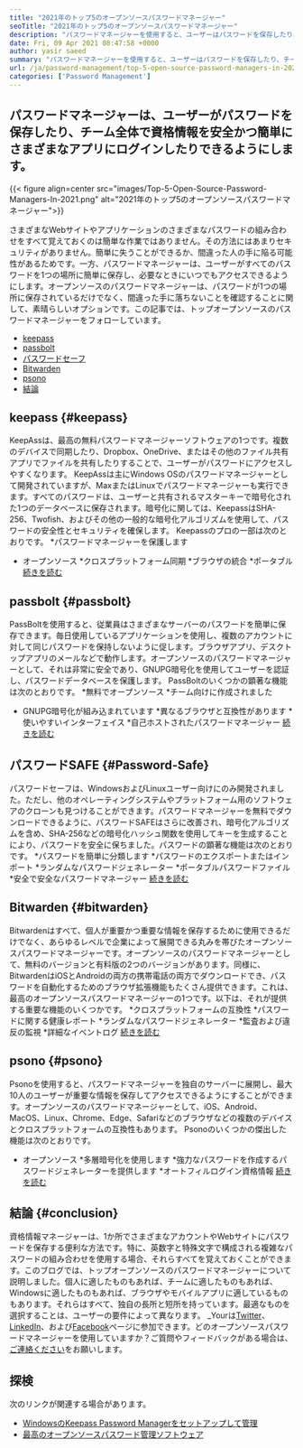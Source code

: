 ```yaml
---
title: "2021年のトップ5のオープンソースパスワードマネージャー" 
seoTitle: "2021年のトップ5のオープンソースパスワードマネージャー" 
description: "パスワードマネージャーを使用すると、ユーザーはパスワードを保存したり、チーム全体の資格情報を安全かつ簡単にログインして、1つのマスターパスワードを使用してさまざまなアプリに簡単にログインできます。" 
date: Fri, 09 Apr 2021 08:47:58 +0000
author: yasir saeed
summary: "パスワードマネージャーを使用すると、ユーザーはパスワードを保存したり、チーム全体の資格情報を安全かつ簡単にログインして、1つのマスターパスワードを使用してさまざまなアプリに簡単にログインできます。" 
url: /ja/password-management/top-5-open-source-password-managers-in-2021/
categories: ['Password Management']
---
```


## パスワードマネージャーは、ユーザーがパスワードを保存したり、チーム全体で資格情報を安全かつ簡単にさまざまなアプリにログインしたりできるようにします。

{{< figure align=center src="images/Top-5-Open-Source-Password-Managers-In-2021.png" alt="2021年のトップ5のオープンソースパスワードマネージャー">}}

さまざまなWebサイトやアプリケーションのさまざまなパスワードの組み合わせをすべて覚えておくのは簡単な作業ではありません。その方法にはあまりセキュリティがありません。簡単に失うことができるか、間違った人の手に陥る可能性があるためです。一方、パスワードマネージャーは、ユーザーがすべてのパスワードを1つの場所に簡単に保存し、必要なときにいつでもアクセスできるようにします。オープンソースのパスワードマネージャーは、パスワードが1つの場所に保存されているだけでなく、間違った手に落ちないことを確認することに関して、素晴らしいオプションです。この記事では、トップオープンソースのパスワードマネージャーをフォローしています。
  * [keepass][1]
  * [passbolt][2]
  * [パスワードセーフ][3]
  * [Bitwarden][4]
  * [psono][5]
  * [結論][6]

## keepass   {#keepass}
KeepAssは、最高の無料パスワードマネージャーソフトウェアの1つです。複数のデバイスで同期したり、Dropbox、OneDrive、またはその他のファイル共有アプリでファイルを共有したりすることで、ユーザーがパスワードにアクセスしやすくなります。 KeepAssは主にWindows OSのパスワードマネージャーとして開発されていますが、MaxまたはLinuxでパスワードマネージャーも実行できます。すべてのパスワードは、ユーザーと共有されるマスターキーで暗号化された1つのデータベースに保存されます。暗号化に関しては、KeepassはSHA-256、Twofish、およびその他の一般的な暗号化アルゴリズムを使用して、パスワードの安全性とセキュリティを確保します。 Keepassのプロの一部は次のとおりです。
  *パスワードマネージャーを保護します
  * オープンソース
  *クロスプラットフォーム同期
  *ブラウザの統合
  *ポータブル
[続きを読む][7]

## passbolt   {#passbolt}
PassBoltを使用すると、従業員はさまざまなサーバーのパスワードを簡単に保存できます。毎日使用しているアプリケーションを使用し、複数のアカウントに対して同じパスワードを保持しないように促します。ブラウザアプリ、デスクトップアプリのメールなどで動作します。オープンソースのパスワードマネージャーとして、それは非常に安全であり、GNUPG暗号化を使用してユーザーを認証し、パスワードデータベースを保護します。 PassBoltのいくつかの顕著な機能は次のとおりです。
  *無料でオープンソース
  *チーム向けに作成されました
  * GNUPG暗号化が組み込まれています
  *異なるブラウザと互換性があります
  *使いやすいインターフェイス
  *自己ホストされたパスワードマネージャー
[続きを読む][8]

## パスワードSAFE   {#Password-Safe}
パスワードセーフは、WindowsおよびLinuxユーザー向けにのみ開発されました。ただし、他のオペレーティングシステムやプラットフォーム用のソフトウェアのクローンも見つけることができます。パスワードマネージャーを無料でダウンロードできるように、パスワードSAFEはさらに改善され、暗号化アルゴリズムを含め、SHA-256などの暗号化ハッシュ関数を使用してキーを生成することにより、パスワードを安全に保ちました。パスワードの顕著な機能は次のとおりです。
  *パスワードを簡単に分類します
  *パスワードのエクスポートまたはインポート
  *ランダムなパスワードジェネレーター
  *ポータブルパスワードファイル
  *安全で安全なパスワードマネージャー
[続きを読む][9]

## Bitwarden   {#bitwarden}
Bitwardenはすべて、個人が重要かつ重要な情報を保存するために使用できるだけでなく、あらゆるレベルで企業によって展開できる丸みを帯びたオープンソースパスワードマネージャーです。オープンソースのパスワードマネージャーとして、無料のバージョンと有料版の2つのバージョンがあります。同様に、BitwardenはiOSとAndroidの両方の携帯電話の両方でダウンロードでき、パスワードを自動化するためのブラウザ拡張機能もたくさん提供できます。これは、最高のオープンソースパスワードマネージャーの1つです。以下は、それが提供する重要な機能のいくつかです。
  *クロスプラットフォームの互換性
  *パスワードに関する健康レポート
  *ランダムなパスワードジェネレーター
  *監査および違反の監視
  *詳細なイベントログ
[続きを読む][10]

## psono   {#psono}
Psonoを使用すると、パスワードマネージャーを独自のサーバーに展開し、最大10人のユーザーが重要な情報を保存してアクセスできるようにすることができます。オープンソースのパスワードマネージャーとして、iOS、Android、MacOS、Linux、Chrome、Edge、Safariなどのブラウザなどの複数のデバイスとクロスプラットフォームの互換性もあります。 Psonoのいくつかの傑出した機能は次のとおりです。
  * オープンソース
  *多層暗号化を使用します
  *強力なパスワードを作成するパスワードジェネレーターを提供します
  *オートフィルログイン資格情報
[続きを読む][11]

## 結論 {#conclusion}
資格情報マネージャーは、1か所でさまざまなアカウントやWebサイトにパスワードを保存する便利な方法です。特に、英数字と特殊文字で構成される複雑なパスワードの組み合わせを使用する場合、それらすべてを覚えておくことができます。このブログでは、トップオープンソースのパスワードマネージャーについて説明しました。個人に適したものもあれば、チームに適したものもあれば、Windowsに適したものもあれば、ブラウザやモバイルアプリに適しているものもあります。それらはすべて、独自の長所と短所を持っています。最適なものを選択することは、ユーザーの要件によって異なります。
_Yourは[Twitter][12]、[LinkedIn][13]、および[Facebook][14]ページに参​​加できます。どのオープンソースパスワードマネージャーを使用していますか？ご質問やフィードバックがある場合は、[ご連絡ください][15]をお願いします。

## 探検
次のリンクが関連する場合があります。
  * [WindowsのKeepass Password Managerをセットアップして管理][16]
  * [最高のオープンソースパスワード管理ソフトウェア][17]

  
[1]: #keepass
[2]: #passbolt
[3]: #password-safe
[4]: #bitwarden
[5]: #psono
[6]: #conclusion
[7]: https://products.containerize.com/password-management/keepass
[8]: https://products.containerize.com/password-management/passbolt
[9]: https://products.containerize.com/password-management/password-safe
[10]: https://products.containerize.com/password-management/bitwarden
[11]: https://products.containerize.com/password-management/psono
[12]: https://twitter.com/containerize_co
[13]: https://www.linkedin.com/company/containerize/
[14]: http://facebook.com/containerize
[15]: mailto:yasir.saeed@aspose.com
[16]: https://blog.containerize.com/password-management/setup-manage-keepass-password-manager-for-windows/
[17]: https://products.containerize.com/password-management
